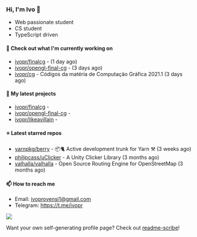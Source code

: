 ### Hi, I'm Ivo 👋

* Web passionate student
* CS student
* TypeScript driven

#### 👷 Check out what I'm currently working on

- [ivopr/finalcg](https://github.com/ivopr/finalcg) -  (1 day ago)
- [ivopr/opengl-final-cg](https://github.com/ivopr/opengl-final-cg) -  (3 days ago)
- [ivopr/cg](https://github.com/ivopr/cg) - Códigos da matéria de Computação Gráfica 2021.1 (3 days ago)

#### 🌱 My latest projects

- [ivopr/finalcg](https://github.com/ivopr/finalcg) - 
- [ivopr/opengl-final-cg](https://github.com/ivopr/opengl-final-cg) - 
- [ivopr/likeavillain](https://github.com/ivopr/likeavillain) - 

#### ⭐️ Latest starred repos

- [yarnpkg/berry](https://github.com/yarnpkg/berry) - 📦🐈 Active development trunk for Yarn ⚒ (3 weeks ago)
- [philipcass/uClicker](https://github.com/philipcass/uClicker) - A Unity Clicker Library (3 months ago)
- [valhalla/valhalla](https://github.com/valhalla/valhalla) - Open Source Routing Engine for OpenStreetMap (3 months ago)

#### 📫 How to reach me

- Email: [ivoprovensi1@gmail.com](mailto://ivoprovensi1@gmail.com)
- Telegram: https://t.me/ivopr

![](https://github-readme-stats.vercel.app/api/top-langs/?username=ivopr&layout=compact&theme=react)

Want your own self-generating profile page? Check out [readme-scribe](https://github.com/muesli/readme-scribe)!
